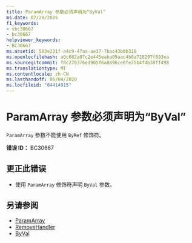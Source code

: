 ```yaml
---
title: ParamArray 参数必须声明为“ByVal”
ms.date: 07/20/2015
f1_keywords:
- vbc30667
- bc30667
helpviewer_keywords:
- BC30667
ms.assetid: 583e231f-a4c9-47aa-ae37-7bac43b0b318
ms.openlocfilehash: a0c682a07c2e445eaba09aac4b0a728207f893ea
ms.sourcegitcommit: f8c270376ed905f6a8896ce0fe25b4f4b38ff498
ms.translationtype: MT
ms.contentlocale: zh-CN
ms.lasthandoff: 06/04/2020
ms.locfileid: "84414915"
---
```

# <a name="paramarray-parameters-must-be-declared-byval"></a>ParamArray 参数必须声明为“ByVal”
`ParamArray` 参数不能使用 `ByRef` 修饰符。  
  
 **错误 ID：** BC30667  
  
## <a name="to-correct-this-error"></a>更正此错误  
  
- 使用 `ParamArray` 修饰符声明 `ByVal` 参数。  
  
## <a name="see-also"></a>另请参阅

- [ParamArray](../language-reference/modifiers/paramarray.md)
- [RemoveHandler](../language-reference/modifiers/byref.md)
- [ByVal](../language-reference/modifiers/byval.md)
